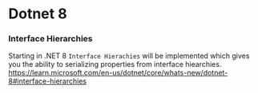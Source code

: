 # Dotnet 8

### Interface Hierarchies
Starting in .NET 8 `Interface Hierachies` will be implemented which gives you the ability to serializing properties from interface hiearchies.
https://learn.microsoft.com/en-us/dotnet/core/whats-new/dotnet-8#interface-hierarchies

